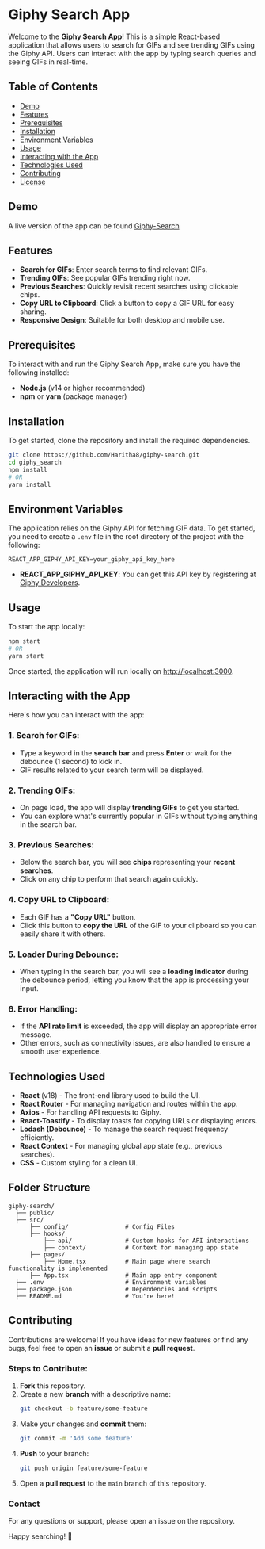 # Giphy Search App

Welcome to the **Giphy Search App**! This is a simple React-based application that allows users to search for GIFs and see trending GIFs using the Giphy API. Users can interact with the app by typing search queries and seeing GIFs in real-time.

## Table of Contents

- [Demo](#demo)
- [Features](#features)
- [Prerequisites](#prerequisites)
- [Installation](#installation)
- [Environment Variables](#environment-variables)
- [Usage](#usage)
- [Interacting with the App](#interacting-with-the-app)
- [Technologies Used](#technologies-used)
- [Contributing](#contributing)
- [License](#license)

## Demo

A live version of the app can be found [Giphy-Search](https://giphy-search-4hr1f8rdz-haritha-varkalas-projects.vercel.app/)

## Features

- **Search for GIFs**: Enter search terms to find relevant GIFs.
- **Trending GIFs**: See popular GIFs trending right now.
- **Previous Searches**: Quickly revisit recent searches using clickable chips.
- **Copy URL to Clipboard**: Click a button to copy a GIF URL for easy sharing.
- **Responsive Design**: Suitable for both desktop and mobile use.

## Prerequisites

To interact with and run the Giphy Search App, make sure you have the following installed:

- **Node.js** (v14 or higher recommended)
- **npm** or **yarn** (package manager)

## Installation

To get started, clone the repository and install the required dependencies.

```sh
git clone https://github.com/Haritha8/giphy-search.git
cd giphy_search
npm install
# OR
yarn install
```

## Environment Variables

The application relies on the Giphy API for fetching GIF data. To get started, you need to create a `.env` file in the root directory of the project with the following:

```env
REACT_APP_GIPHY_API_KEY=your_giphy_api_key_here
```

- **REACT_APP_GIPHY_API_KEY**: You can get this API key by registering at [Giphy Developers](https://developers.giphy.com/).

## Usage

To start the app locally:

```sh
npm start
# OR
yarn start
```

Once started, the application will run locally on [http://localhost:3000](http://localhost:3000).

## Interacting with the App

Here's how you can interact with the app:

### 1. **Search for GIFs**:

- Type a keyword in the **search bar** and press **Enter** or wait for the debounce (1 second) to kick in.
- GIF results related to your search term will be displayed.

### 2. **Trending GIFs**:

- On page load, the app will display **trending GIFs** to get you started.
- You can explore what's currently popular in GIFs without typing anything in the search bar.

### 3. **Previous Searches**:

- Below the search bar, you will see **chips** representing your **recent searches**.
- Click on any chip to perform that search again quickly.

### 4. **Copy URL to Clipboard**:

- Each GIF has a **"Copy URL"** button.
- Click this button to **copy the URL** of the GIF to your clipboard so you can easily share it with others.

### 5. **Loader During Debounce**:

- When typing in the search bar, you will see a **loading indicator** during the debounce period, letting you know that the app is processing your input.

### 6. **Error Handling**:

- If the **API rate limit** is exceeded, the app will display an appropriate error message.
- Other errors, such as connectivity issues, are also handled to ensure a smooth user experience.

## Technologies Used

- **React** (v18) - The front-end library used to build the UI.
- **React Router** - For managing navigation and routes within the app.
- **Axios** - For handling API requests to Giphy.
- **React-Toastify** - To display toasts for copying URLs or displaying errors.
- **Lodash (Debounce)** - To manage the search request frequency efficiently.
- **React Context** - For managing global app state (e.g., previous searches).
- **CSS** - Custom styling for a clean UI.

## Folder Structure

```plaintext
giphy-search/
  ├── public/
  ├── src/
      ├── config/                # Config Files
      ├── hooks/
          ├── api/               # Custom hooks for API interactions
          ├── context/           # Context for managing app state
      ├── pages/
          ├── Home.tsx           # Main page where search functionality is implemented
      ├── App.tsx                # Main app entry component
  ├── .env                       # Environment variables
  ├── package.json               # Dependencies and scripts
  ├── README.md                  # You're here!
```

## Contributing

Contributions are welcome! If you have ideas for new features or find any bugs, feel free to open an **issue** or submit a **pull request**.

### Steps to Contribute:

1. **Fork** this repository.
2. Create a new **branch** with a descriptive name:
   ```sh
   git checkout -b feature/some-feature
   ```
3. Make your changes and **commit** them:
   ```sh
   git commit -m 'Add some feature'
   ```
4. **Push** to your branch:
   ```sh
   git push origin feature/some-feature
   ```
5. Open a **pull request** to the `main` branch of this repository.

### Contact

For any questions or support, please open an issue on the repository.

Happy searching! 🎉

